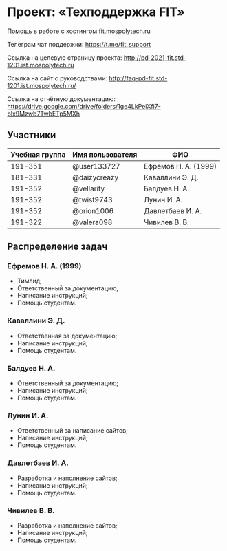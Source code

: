 # Проект: «Техподдержка FIT»

Помощь в работе с хостингом fit.mospolytech.ru

Телеграм чат поддержки: https://t.me/fit_support

Ссылка на целевую страницу проекта: http://pd-2021-fit.std-1201.ist.mospolytech.ru

Ссылка на сайт с руководствами: http://faq-pd-fit.std-1201.ist.mospolytech.ru/

Ссылка на отчётную документацию: https://drive.google.com/drive/folders/1ge4LkPeiXfi7-blx9Mzwb7TwbETp5MXh

## Участники

| Учебная группа | Имя пользователя | ФИО                      |
|----------------|------------------|--------------------------|
| 191-351        | @user133727      | Ефремов Н. А. (1999)     |
| 181-331        | @daizycreazy     | Каваллини Э. Д.          |
| 191-352        | @vellarity       | Балдуев Н. А.            |
| 191-352        | @twist9743       | Лунин И. А.              |
| 191-352        | @orion1006       | Давлетбаев И. А.         |
| 191-322        | @valera098       | Чивилев В. В.            |

## Распределение задач

### Ефремов Н. А. (1999)

* Тимлид;
* Ответственный за документацию;
* Написание инструкций;
* Помощь студентам.

### Каваллини Э. Д.

* Ответственная за документацию;
* Написание инструкций;
* Помощь студентам.

### Балдуев Н. А. 

* Ответственный за документацию;
* Написание инструкций;
* Помощь студентам.

### Лунин И. А.

* Ответственный за написание сайтов;
* Написание инструкций;
* Помощь студентам.

### Давлетбаев И. А.

* Разработка и наполнение сайтов;
* Написание инструкций;
* Помощь студентам.

### Чивилев В. В.

* Разработка и наполнение сайтов;
* Написание инструкций;
* Помощь студентам.


